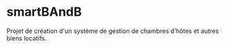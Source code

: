 # smartBAndB
Projet de création d'un système de gestion de chambres d’hôtes et autres biens locatifs.
